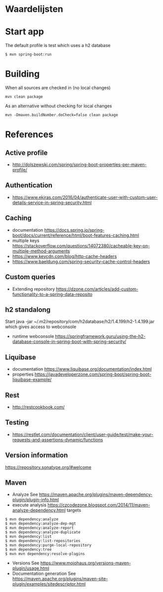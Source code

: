 # Waardelijsten

# Start app
The default profile is test which uses a h2 database
```
$ mvn spring-boot:run 
```
# Building
When all sources are checked in (no local changes)
```
mvn clean package
```
As an alternative without checking for local changes
``` 
mvn -Dmaven.buildNumber.doCheck=false clean package 
```

# References

## Active profile
- http://dolszewski.com/spring/spring-boot-properties-per-maven-profile/

## Authentication
- https://www.ekiras.com/2016/04/authenticate-user-with-custom-user-details-service-in-spring-security.html

## Caching
- documentation https://docs.spring.io/spring-boot/docs/current/reference/html/boot-features-caching.html
- multiple keys https://stackoverflow.com/questions/14072380/cacheable-key-on-multiple-method-arguments
- https://www.keycdn.com/blog/http-cache-headers
- https://www.baeldung.com/spring-security-cache-control-headers

## Custom queries
- Extending repository https://dzone.com/articles/add-custom-functionality-to-a-spring-data-reposito

## h2 standalong
Start java -jar ~/.m2/repository/com/h2database/h2/1.4.199/h2-1.4.199.jar
which gives access to webconsole

- runtime webconsole https://springframework.guru/using-the-h2-database-console-in-spring-boot-with-spring-security/

## Liquibase 
- documentation https://www.liquibase.org/documentation/index.html
- properties https://javadeveloperzone.com/spring-boot/spring-boot-liquibase-example/

## Rest
- http://restcookbook.com/

## Testing
- https://restlet.com/documentation/client/user-guide/test/make-your-requests-and-assertions-dynamic/functions

## Version information
https://repository.sonatype.org/#welcome

## Maven
- Analyze See https://maven.apache.org/plugins/maven-dependency-plugin/plugin-info.html
- execute analysis https://czcodezone.blogspot.com/2014/11/maven-analyze-dependency.html
targets
```
$ mvn dependency:analyze
$ mvn dependency:analyze-dep-mgt
$ mvn dependency:analyze-report
$ mvn dependency:analyze-duplicate
$ mvn dependency:list
$ mvn dependency:list-repositories
$ mvn dependency:purge-local-repository
$ mvn dependency:tree
$ mvn mvn dependency:resolve-plugins
```
- Versions See https://www.mojohaus.org/versions-maven-plugin/usage.html
- Documentation generation See https://maven.apache.org/plugins/maven-site-plugin/examples/sitedescriptor.html

